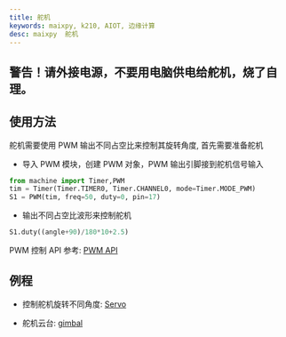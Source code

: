 ```yaml
---
title: 舵机
keywords: maixpy, k210, AIOT, 边缘计算
desc: maixpy  舵机
---
```



## 警告！请外接电源，不要用电脑供电给舵机，烧了自理。

## 使用方法

舵机需要使用 PWM 输出不同占空比来控制其旋转角度, 首先需要准备舵机

* 导入 PWM 模块，创建 PWM 对象，PWM 输出引脚接到舵机信号输入

```python
from machine import Timer,PWM
tim = Timer(Timer.TIMER0, Timer.CHANNEL0, mode=Timer.MODE_PWM)
S1 = PWM(tim, freq=50, duty=0, pin=17)
```

* 输出不同占空比波形来控制舵机

```python
S1.duty((angle+90)/180*10+2.5)
```

PWM 控制 API 参考: [PWM API](../../api_reference/machine/pwm.md)

## 例程

* 控制舵机旋转不同角度: [Servo](https://github.com/sipeed/MaixPy_scripts/blob/79a5485ec983e67bb8861305a52418b29e0dc205/modules/others/Servo/Servo.py)

* 舵机云台: [gimbal](https://github.com/sipeed/MaixPy_scripts/tree/master/application/gimbal)
